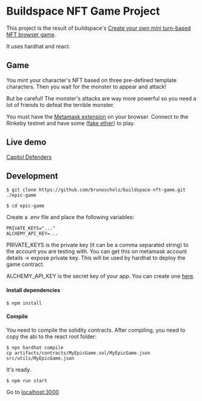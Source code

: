 # Buildspace NFT Game Project

This project is the result of buildspace's [Create your own mini turn-based NFT browser game](https://buildspace.so/p/create-turn-based-nft-game).

It uses hardhat and react.

## Game

You mint your character's NFT based on three pre-defined template characters. Then you wait for the monster to appear and attack!

But be careful! The monster's attacks are way more powerful so you need a lot of friends to defeat the terrible monster.

You must have the [Metamask extension](https://metamask.io/download/) on your browser.
Connect to the Rinkeby testnet and have some ([fake ether](https://faucets.chain.link/rinkeby)) to play.

## Live demo

[Capitol Defenders](https://capitol-defenders.herokuapp.com/)

## Development

```
$ git clone https://github.com/brunoscholz/buildspace-nft-game.git ./epic-game

$ cd epic-game
```

Create a .env file and place the following variables:

```
PRIVATE_KEYS="..."
ALCHEMY_API_KEY=...
```

PRIVATE_KEYS is the private key (it can be a comma separated string) to the account you are testing with. You can get this on metamask account details -> expose private key. This will be used by hardhat to deploy the game contract.

ALCHEMY_API_KEY is the secret key of your app. You can create one [here](https://www.alchemy.com/).


#### Install dependencies
```
$ npm install
```

#### Compile

You need to compile the solidity contracts.
After compiling, you need to copy the abi to the react root folder:

```
$ npx hardhat compile
cp artifacts/contracts/MyEpicGame.sol/MyEpicGame.json src/utils/MyEpicGame.json
```

It's ready.

```
$ npm run start
```

Go to [localhost:3000](http://localhost:3000)
